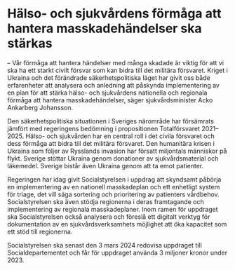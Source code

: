 # Hälso- och sjukvårdens förmåga att hantera masskadehändelser ska stärkas

– Vår förmåga att hantera händelser med många skadade är viktig för att vi ska ha ett starkt civilt försvar som kan bidra till det militära försvaret. Kriget i Ukraina och det förändrade säkerhetspolitiska läget har givit oss både erfarenheter att analysera och anledning att påskynda implementering av en plan för att stärka hälso- och sjukvårdens nationella och regionala förmåga att hantera masskadehändelser, säger sjukvårdsminister Acko Ankarberg Johansson.

Den säkerhetspolitiska situationen i Sveriges närområde har försämrats jämfört med regeringens bedömning i propositionen Totalförsvaret 2021–2025. Hälso- och sjukvården har en central roll i det civila försvaret och dess förmåga att bidra till det militära försvaret. Den humanitära krisen i Ukraina som följer av Rysslands invasion har försatt miljontals människor på flykt. Sverige stöttar Ukraina genom donationer av sjukvårdsmaterial och läkemedel. Sverige bistår även Ukraina genom att ta emot patienter.

Regeringen har idag givit Socialstyrelsen i uppdrag att skyndsamt påbörja en implementering av en nationell masskadeplan och ett enhetligt system för triage, det vill säga sortering och prioritering av patienters vårdbehov. Socialstyrelsen ska även stödja regionerna i deras framtagande och implementering av regionala masskadeplaner. Inom ramen för uppdraget ska Socialstyrelsen också analysera och föreslå ett digitalt verktyg för dokumentation av en sjukvårdsverksamhets möjlighet att öka kapacitet som ett stöd till regionerna.

Socialstyrelsen ska senast den 3 mars 2024 redovisa uppdraget till Socialdepartementet och får för uppdraget använda 3 miljoner kronor under 2023.

